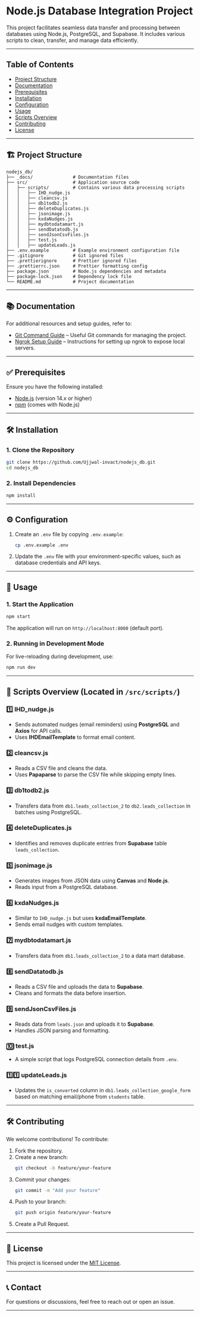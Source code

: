 # Node.js Database Integration Project

This project facilitates seamless data transfer and processing between databases using Node.js, PostgreSQL, and Supabase. It includes various scripts to clean, transfer, and manage data efficiently.

---

## Table of Contents

- [Project Structure](#project-structure)
- [Documentation](#-documentation)
- [Prerequisites](#prerequisites)
- [Installation](#installation)
- [Configuration](#configuration)
- [Usage](#usage)
- [Scripts Overview](#scripts-overview)
- [Contributing](#contributing)
- [License](#license)

---

## 🏗 **Project Structure**

```
nodejs_db/
├── _docs/               # Documentation files
├── src/                 # Application source code
│   ├── scripts/         # Contains various data processing scripts
│   │   ├── IHD_nudge.js
│   │   ├── cleancsv.js
│   │   ├── db1todb2.js
│   │   ├── deleteDuplicates.js
│   │   ├── jsonimage.js
│   │   ├── kxdaNudges.js
│   │   ├── mydbtodatamart.js
│   │   ├── sendDatatodb.js
│   │   ├── sendJsonCsvFiles.js
│   │   ├── test.js
│   │   ├── updateLeads.js
├── .env.example         # Example environment configuration file
├── .gitignore           # Git ignored files
├── .prettierignore      # Prettier ignored files
├── .prettierrc.json     # Prettier formatting config
├── package.json         # Node.js dependencies and metadata
├── package-lock.json    # Dependency lock file
└── README.md            # Project documentation
```

---

## 📚 Documentation

For additional resources and setup guides, refer to:

- [Git Command Guide](_docs/Git%20Command.md) – Useful Git commands for managing the project.
- [Ngrok Setup Guide](_docs/ngrok.md) – Instructions for setting up ngrok to expose local servers.

---

## ✅ **Prerequisites**

Ensure you have the following installed:

- [Node.js](https://nodejs.org/) (version 14.x or higher)
- [npm](https://www.npmjs.com/) (comes with Node.js)

---

## 🛠 **Installation**

### 1. Clone the Repository

```bash
git clone https://github.com/Ujjwal-invact/nodejs_db.git
cd nodejs_db
```

### 2. Install Dependencies

```bash
npm install
```

---

## ⚙ **Configuration**

1. Create an `.env` file by copying `.env.example`:

   ```bash
   cp .env.example .env
   ```

2. Update the `.env` file with your environment-specific values, such as database credentials and API keys.

---

## 🚀 **Usage**

### 1. Start the Application

```bash
npm start
```

The application will run on `http://localhost:8000` (default port).

### 2. Running in Development Mode

For live-reloading during development, use:

```bash
npm run dev
```

---

## 📜 **Scripts Overview** (Located in `/src/scripts/`)

### **1️⃣ IHD_nudge.js**
- Sends automated nudges (email reminders) using **PostgreSQL** and **Axios** for API calls.
- Uses **IHDEmailTemplate** to format email content.

### **2️⃣ cleancsv.js**
- Reads a CSV file and cleans the data.
- Uses **Papaparse** to parse the CSV file while skipping empty lines.

### **3️⃣ db1todb2.js**
- Transfers data from `db1.leads_collection_2` to `db2.leads_collection` in batches using PostgreSQL.

### **4️⃣ deleteDuplicates.js**
- Identifies and removes duplicate entries from **Supabase** table `leads_collection`.

### **5️⃣ jsonimage.js**
- Generates images from JSON data using **Canvas** and **Node.js**.
- Reads input from a PostgreSQL database.

### **6️⃣ kxdaNudges.js**
- Similar to `IHD_nudge.js` but uses **kxdaEmailTemplate**.
- Sends email nudges with custom templates.

### **7️⃣ mydbtodatamart.js**
- Transfers data from `db1.leads_collection_2` to a data mart database.

### **8️⃣ sendDatatodb.js**
- Reads a CSV file and uploads the data to **Supabase**.
- Cleans and formats the data before insertion.

### **9️⃣ sendJsonCsvFiles.js**
- Reads data from `leads.json` and uploads it to **Supabase**.
- Handles JSON parsing and formatting.

### **🔟 test.js**
- A simple script that logs PostgreSQL connection details from `.env`.

### **1️⃣1️⃣ updateLeads.js**
- Updates the `is_converted` column in `db1.leads_collection_google_form` based on matching email/phone from `students` table.

---

## 🛠 **Contributing**

We welcome contributions! To contribute:

1. Fork the repository.
2. Create a new branch:  
   ```bash
   git checkout -b feature/your-feature
   ```
3. Commit your changes:  
   ```bash
   git commit -m "Add your feature"
   ```
4. Push to your branch:  
   ```bash
   git push origin feature/your-feature
   ```
5. Create a Pull Request.

---

## 📜 **License**

This project is licensed under the [MIT License](LICENSE).

---

## 📞 **Contact**

For questions or discussions, feel free to reach out or open an issue.

---
